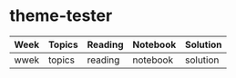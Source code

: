 # theme-tester


|Week|Topics  | Reading | Notebook | Solution|
|--|--|--|--|--|
| wwek | topics | reading| notebook | solution  |

